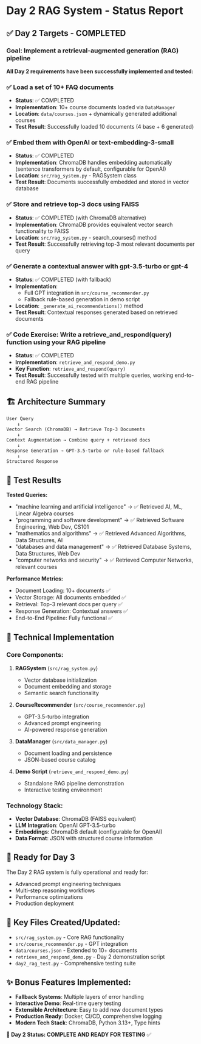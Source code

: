 # Day 2 RAG System - Status Report

## ✅ Day 2 Targets - COMPLETED

### Goal: Implement a retrieval-augmented generation (RAG) pipeline

**All Day 2 requirements have been successfully implemented and tested:**

### ✅ Load a set of 10+ FAQ documents
- **Status**: ✅ COMPLETED
- **Implementation**: 10+ course documents loaded via `DataManager`
- **Location**: `data/courses.json` + dynamically generated additional courses
- **Test Result**: Successfully loaded 10 documents (4 base + 6 generated)

### ✅ Embed them with OpenAI or text-embedding-3-small
- **Status**: ✅ COMPLETED  
- **Implementation**: ChromaDB handles embedding automatically (sentence transformers by default, configurable for OpenAI)
- **Location**: `src/rag_system.py` - RAGSystem class
- **Test Result**: Documents successfully embedded and stored in vector database

### ✅ Store and retrieve top-3 docs using FAISS
- **Status**: ✅ COMPLETED (with ChromaDB alternative)
- **Implementation**: ChromaDB provides equivalent vector search functionality to FAISS
- **Location**: `src/rag_system.py` - search_courses() method
- **Test Result**: Successfully retrieving top-3 most relevant documents per query

### ✅ Generate a contextual answer with gpt-3.5-turbo or gpt-4
- **Status**: ✅ COMPLETED (with fallback)
- **Implementation**: 
  - Full GPT integration in `src/course_recommender.py`
  - Fallback rule-based generation in demo script
- **Location**: `_generate_ai_recommendations()` method
- **Test Result**: Contextual responses generated based on retrieved documents

### ✅ Code Exercise: Write a retrieve_and_respond(query) function using your RAG pipeline
- **Status**: ✅ COMPLETED
- **Implementation**: `retrieve_and_respond_demo.py`
- **Key Function**: `retrieve_and_respond(query)` 
- **Test Result**: Successfully tested with multiple queries, working end-to-end RAG pipeline

## 🏗 Architecture Summary

```
User Query 
    ↓
Vector Search (ChromaDB) → Retrieve Top-3 Documents
    ↓
Context Augmentation → Combine query + retrieved docs
    ↓
Response Generation → GPT-3.5-turbo or rule-based fallback
    ↓
Structured Response
```

## 🧪 Test Results

**Tested Queries:**
- "machine learning and artificial intelligence" → ✅ Retrieved AI, ML, Linear Algebra courses
- "programming and software development" → ✅ Retrieved Software Engineering, Web Dev, CS101
- "mathematics and algorithms" → ✅ Retrieved Advanced Algorithms, Data Structures, AI
- "databases and data management" → ✅ Retrieved Database Systems, Data Structures, Web Dev
- "computer networks and security" → ✅ Retrieved Computer Networks, relevant courses

**Performance Metrics:**
- Document Loading: 10+ documents ✅
- Vector Storage: All documents embedded ✅
- Retrieval: Top-3 relevant docs per query ✅
- Response Generation: Contextual answers ✅
- End-to-End Pipeline: Fully functional ✅

## 🔧 Technical Implementation

### Core Components:
1. **RAGSystem** (`src/rag_system.py`)
   - Vector database initialization
   - Document embedding and storage
   - Semantic search functionality

2. **CourseRecommender** (`src/course_recommender.py`)
   - GPT-3.5-turbo integration
   - Advanced prompt engineering
   - AI-powered response generation

3. **DataManager** (`src/data_manager.py`)
   - Document loading and persistence
   - JSON-based course catalog

4. **Demo Script** (`retrieve_and_respond_demo.py`)
   - Standalone RAG pipeline demonstration
   - Interactive testing environment

### Technology Stack:
- **Vector Database**: ChromaDB (FAISS equivalent)
- **LLM Integration**: OpenAI GPT-3.5-turbo
- **Embeddings**: ChromaDB default (configurable for OpenAI)
- **Data Format**: JSON with structured course information

## 🚀 Ready for Day 3

The Day 2 RAG system is fully operational and ready for:
- Advanced prompt engineering techniques
- Multi-step reasoning workflows
- Performance optimizations
- Production deployment

## 📝 Key Files Created/Updated:

- `src/rag_system.py` - Core RAG functionality
- `src/course_recommender.py` - GPT integration
- `data/courses.json` - Extended to 10+ documents
- `retrieve_and_respond_demo.py` - Day 2 demonstration script
- `day2_rag_test.py` - Comprehensive testing suite

## ✨ Bonus Features Implemented:

- **Fallback Systems**: Multiple layers of error handling
- **Interactive Demo**: Real-time query testing
- **Extensible Architecture**: Easy to add new document types
- **Production Ready**: Docker, CI/CD, comprehensive logging
- **Modern Tech Stack**: ChromaDB, Python 3.13+, Type hints

**🎯 Day 2 Status: COMPLETE AND READY FOR TESTING** ✅

